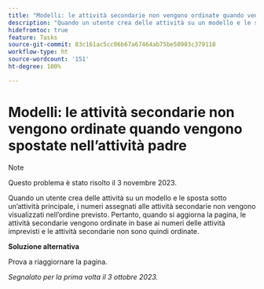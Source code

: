 ```yaml
---
title: "Modelli: le attività secondarie non vengono ordinate quando vengono spostate nell’attività padre"
description: "Quando un utente crea delle attività su un modello e le sposta sotto un’attività padre, i numeri assegnati alle attività figlio non vengono visualizzati nell’ordine previsto. Pertanto, quando la pagina viene aggiornata, le attività secondarie vengono ordinate in base ai numeri delle attività imprevisti e le attività secondarie non sono quindi ordinate."
hidefromtoc: true
feature: Tasks
source-git-commit: 83c161ac5cc06b67a67464ab75be50903c379118
workflow-type: ht
source-wordcount: '151'
ht-degree: 100%

---
```



# Modelli: le attività secondarie non vengono ordinate quando vengono spostate nell’attività padre

>[!NOTE]
>
>Questo problema è stato risolto il 3 novembre 2023.

Quando un utente crea delle attività su un modello e le sposta sotto un’attività principale, i numeri assegnati alle attività secondarie non vengono visualizzati nell’ordine previsto. Pertanto, quando si aggiorna la pagina, le attività secondarie vengono ordinate in base ai numeri delle attività imprevisti e le attività secondarie non sono quindi ordinate.

**Soluzione alternativa**

Prova a riaggiornare la pagina.

_Segnalato per la prima volta il 3 ottobre 2023._
